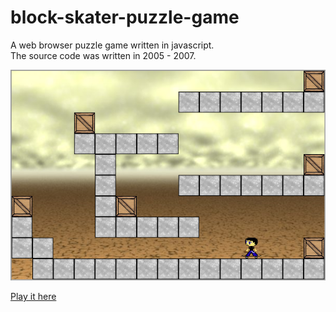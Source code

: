 # block-skater-puzzle-game
A web browser puzzle game written in javascript.  
The source code was written in 2005 - 2007.

[![](./scrn.png)](https://lowlevel86.github.io/block-skater-puzzle-game/)

[Play it here](https://lowlevel86.github.io/block-skater-puzzle-game/)
